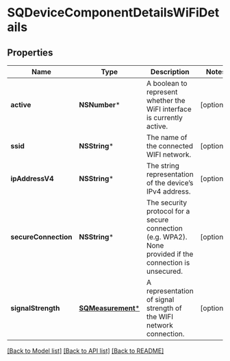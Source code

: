 # SQDeviceComponentDetailsWiFiDetails

## Properties
Name | Type | Description | Notes
------------ | ------------- | ------------- | -------------
**active** | **NSNumber*** | A boolean to represent whether the WiFI interface is currently active. | [optional] 
**ssid** | **NSString*** | The name of the connected WIFI network. | [optional] 
**ipAddressV4** | **NSString*** | The string representation of the device’s IPv4 address. | [optional] 
**secureConnection** | **NSString*** | The security protocol for a secure connection (e.g. WPA2). None provided if the connection is unsecured. | [optional] 
**signalStrength** | [**SQMeasurement***](SQMeasurement.md) | A representation of signal strength of the WIFI network connection. | [optional] 

[[Back to Model list]](../README.md#documentation-for-models) [[Back to API list]](../README.md#documentation-for-api-endpoints) [[Back to README]](../README.md)


